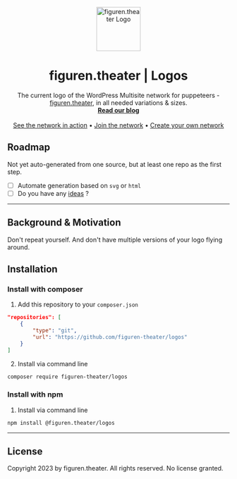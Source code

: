 <!-- PROJECT LOGO -->
<br />
<div align="center">
  <a href="https://github.com/figuren-theater/logos">
    <img src="https://github.com/figuren-theater/logos/favicon.png" alt="figuren.theater Logo" width="100" height="100">
  </a>

  <h1 align="center">figuren.theater | Logos</h1>

  <p align="center">
    The current logo of the WordPress Multisite network for puppeteers - <a href="https://figuren.theater">figuren.theater</a>, in all needed variations &amp; sizes.
    <br />
    <a href="https://meta.figuren.theater/blog"><strong>Read our blog</strong></a>
    <br />
    <br />
    <a href="https://figuren.theater">See the network in action</a>
    •
    <a href="https://mein.figuren.theater">Join the network</a>
    •
    <a href="https://websites.fuer.figuren.theater">Create your own network</a>
  </p>
</div>

## Roadmap

Not yet auto-generated from one source, but at least one repo as the first step.

* [ ] Automate generation based on `svg` or `html`
* [ ] Do you have any [ideas](/issues/new) ?

---

## Background & Motivation

Don't repeat yourself. And don't have multiple versions of your logo flying around.

## Installation

### Install with composer

1. Add this repository to your `composer.json`
```json
"repositories": [
    {
        "type": "git",
        "url": "https://github.com/figuren-theater/logos"
    }
]
```

2. Install via command line
```sh
composer require figuren-theater/logos
```

### Install with npm

1. Install via command line
```sh
npm install @figuren.theater/logos
```


---

## License

Copyright 2023 by figuren.theater. All rights reserved. No license granted.
